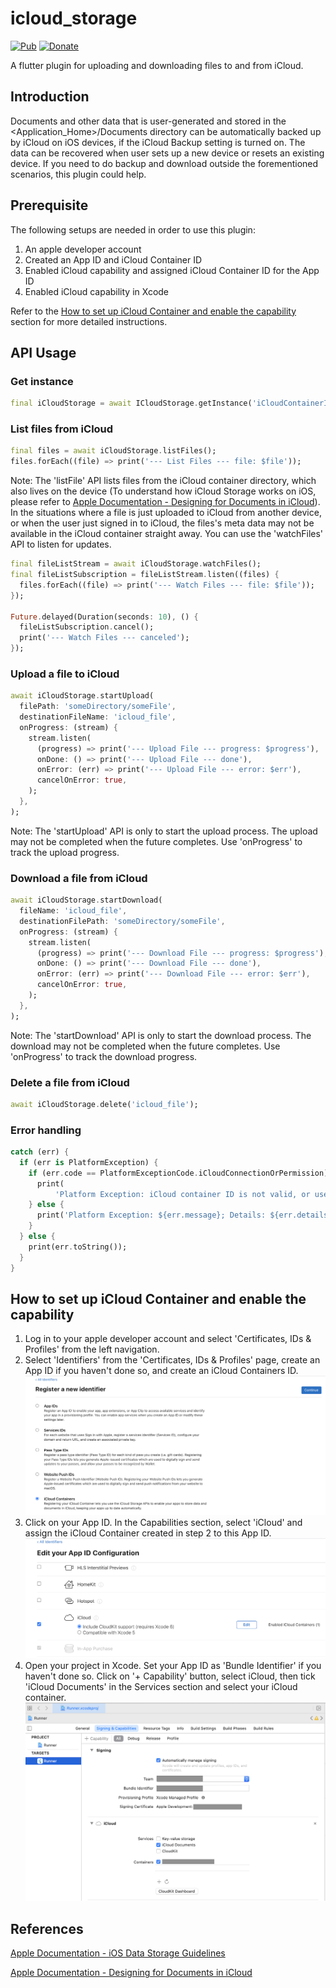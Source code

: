 # icloud_storage

[![Pub](https://img.shields.io/pub/v/icloud_storage.svg)](https://pub.dev/packages/icloud_storage)
[![Donate](https://img.shields.io/badge/Donate-PayPal-green.svg)](https://www.paypal.com/donate?hosted_button_id=BH6WBSGWN594U)

A flutter plugin for uploading and downloading files to and from iCloud.

## Introduction

Documents and other data that is user-generated and stored in the <Application_Home>/Documents directory can be automatically backed up by iCloud on iOS devices, if the iCloud Backup setting is turned on. The data can be recovered when user sets up a new device or resets an existing device. If you need to do backup and download outside the forementioned scenarios, this plugin could help.

## Prerequisite

The following setups are needed in order to use this plugin:

1. An apple developer account
2. Created an App ID and iCloud Container ID
3. Enabled iCloud capability and assigned iCloud Container ID for the App ID
4. Enabled iCloud capability in Xcode

Refer to the [How to set up iCloud Container and enable the capability](#how-to-set-up-icloud-container-and-enable-the-capability) section for more detailed instructions.

## API Usage

### Get instance

```dart
final iCloudStorage = await ICloudStorage.getInstance('iCloudContainerId');
```

### List files from iCloud

```dart
final files = await iCloudStorage.listFiles();
files.forEach((file) => print('--- List Files --- file: $file'));
```

Note: The 'listFile' API lists files from the iCloud container directory, which also lives on the device (To understand how iCloud Storage works on iOS, please refer to [Apple Documentation - Designing for Documents in iCloud](https://developer.apple.com/library/archive/documentation/General/Conceptual/iCloudDesignGuide/Chapters/DesigningForDocumentsIniCloud.html)). In the situations where a file is just uploaded to iCloud from another device, or when the user just signed in to iCloud, the files's meta data may not be available in the iCloud container straight away. You can use the 'watchFiles' API to listen for updates.

```dart
final fileListStream = await iCloudStorage.watchFiles();
final fileListSubscription = fileListStream.listen((files) {
  files.forEach((file) => print('--- Watch Files --- file: $file'));
});

Future.delayed(Duration(seconds: 10), () {
  fileListSubscription.cancel();
  print('--- Watch Files --- canceled');
});
```

### Upload a file to iCloud

```dart
await iCloudStorage.startUpload(
  filePath: 'someDirectory/someFile',
  destinationFileName: 'icloud_file',
  onProgress: (stream) {
    stream.listen(
      (progress) => print('--- Upload File --- progress: $progress'),
      onDone: () => print('--- Upload File --- done'),
      onError: (err) => print('--- Upload File --- error: $err'),
      cancelOnError: true,
    );
  },
);
```

Note: The 'startUpload' API is only to start the upload process. The upload may not be completed when the future completes. Use 'onProgress' to track the upload progress.

### Download a file from iCloud

```dart
await iCloudStorage.startDownload(
  fileName: 'icloud_file',
  destinationFilePath: 'someDirectory/someFile',
  onProgress: (stream) {
    stream.listen(
      (progress) => print('--- Download File --- progress: $progress'),
      onDone: () => print('--- Download File --- done'),
      onError: (err) => print('--- Download File --- error: $err'),
      cancelOnError: true,
    );
  },
);
```

Note: The 'startDownload' API is only to start the download process. The download may not be completed when the future completes. Use 'onProgress' to track the download progress.

### Delete a file from iCloud

```dart
await iCloudStorage.delete('icloud_file');
```

### Error handling

```dart
catch (err) {
  if (err is PlatformException) {
    if (err.code == PlatformExceptionCode.iCloudConnectionOrPermission) {
      print(
          'Platform Exception: iCloud container ID is not valid, or user is not signed in for iCloud, or user denied iCloud permission for this app');
    } else {
      print('Platform Exception: ${err.message}; Details: ${err.details}');
    }
  } else {
    print(err.toString());
  }
}
```

## How to set up iCloud Container and enable the capability

1. Log in to your apple developer account and select 'Certificates, IDs & Profiles' from the left navigation.
2. Select 'Identifiers' from the 'Certificates, IDs & Profiles' page, create an App ID if you haven't done so, and create an iCloud Containers ID.
   ![icloud container id](./doc/images/icloud_container_id.png)
3. Click on your App ID. In the Capabilities section, select 'iCloud' and assign the iCloud Container created in step 2 to this App ID.
   ![assign icloud capability](./doc/images/assign_icloud_capability.png)
4. Open your project in Xcode. Set your App ID as 'Bundle Identifier' if you haven't done so. Click on '+ Capability' button, select iCloud, then tick 'iCloud Documents' in the Services section and select your iCloud container.
   ![xcode capability](./doc/images/xcode_capability.png)

## References

[Apple Documentation - iOS Data Storage Guidelines](https://developer.apple.com/icloud/documentation/data-storage/)

[Apple Documentation - Designing for Documents in iCloud](https://developer.apple.com/library/archive/documentation/General/Conceptual/iCloudDesignGuide/Chapters/DesigningForDocumentsIniCloud.html)
